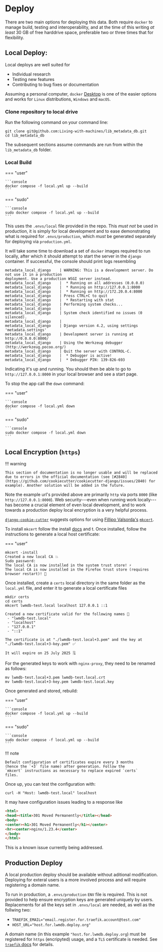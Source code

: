 # Deploy

There are two main options for deploying this data. Both require `docker` to manage build, testing and interoperability, and at the time of this writing *at least* 30 GB of free harddrive space, preferable two or three times that for flexibility.

## Local Deploy:

Local deploys are well suited for

- Individual research
- Testing new features
- Contributing to bug fixes or documentation

Assuming a personal computer, `docker` [Desktop](https://www.docker.com/products/docker-desktop/) is one of the easier options and works for `Linux` distributions, `Windows` and `macOS`.

### Clone repository to local drive

Run the following command on your command line:

```
git clone git@github.com:Living-with-machines/lib_metadata_db.git
cd lib_metadata_db
```

The subsequent sections assume commands are run from within the `lib_metadata_db` folder.

### Local Build

=== "user"

    ```console
    docker compose -f local.yml up --build
    ```

=== "sudo"

    ```console
    sudo docker compose -f local.yml up --build
    ```

This uses the `.envs/local` file provided in the repo. This *must not* be used in production, it is simply for local development and to ease demonstrating what is required for `.envs/production`, which *must* be generated separately for deploying via `production.yml`.

It will take some time to download a set of `docker` images required to run locally, after which it should attempt to start the server in the `django` container. If successful, the console should print logs resembling

```console
metadata_local_django    | WARNING: This is a development server. Do not use it in a production
deployment. Use a production WSGI server instead.
metadata_local_django    |  * Running on all addresses (0.0.0.0)
metadata_local_django    |  * Running on http://127.0.0.1:8000
metadata_local_django    |  * Running on http://172.20.0.4:8000
metadata_local_django    | Press CTRL+C to quit
metadata_local_django    |  * Restarting with stat
metadata_local_django    | Performing system checks...
metadata_local_django    |
metadata_local_django    | System check identified no issues (0 silenced).
metadata_local_django    |
metadata_local_django    | Django version 4.2, using settings 'metadata.settings'
metadata_local_django    | Development server is running at http://0.0.0.0:8000/
metadata_local_django    | Using the Werkzeug debugger (http://werkzeug.pocoo.org/)
metadata_local_django    | Quit the server with CONTROL-C.
metadata_local_django    |  * Debugger is active!
metadata_local_django    |  * Debugger PIN: 139-826-693
```

Indicating it's up and running. You should then be able to go to `http://127.0.0.1:8000` in your local browser and see a start page.

To stop the app call the `down` command:

=== "user"

    ```console
    docker compose -f local.yml down
    ```

=== "sudo"

    ```console
    sudo docker compose -f local.yml down
    ```

## Local Encryption (`https`)

!!! warning 
    
    This section of documentation is no longer usable and will be replaced due to errors in the official documentation (see [#2840](https://github.com/cookiecutter/cookiecutter-django/issues/2840) for example). Another solution will be added in the future.

Note the example url's provided above are primarily `http` via ports `8000` (like `http://127.0.0.1:8000`). Web security---even when running work locally---has become a crucial element of even local development, and to work towards a production deploy local encryption is a very helpful process.

[`django-cookie-cutter`](https://cookiecutter-django.readthedocs.io/en/latest/developing-locally-docker.html#developing-locally-with-https) suggests options for using [Fillipo Valsorda's](https://filippo.io/) [`mkcert`](https://github.com/FiloSottile/mkcert).

To install `mkcert` follow the install [docs](https://github.com/FiloSottile/mkcert#installation)  and t. Once installed, follow the instructions to generate a local host certificate:

=== "user"

```console
mkcert -install
Created a new local CA 💥
Sudo password:
The local CA is now installed in the system trust store! ⚡️
The local CA is now installed in the Firefox trust store (requires browser restart)! 🦊
```

Once installed, create a `certs` local directory in the same folder as the `local.yml` file, and enter it to generate a local certificate files

```console
mkdir certs
cd certs
mkcert lwmdb-test.local localhost 127.0.0.1 ::1

Created a new certificate valid for the following names 📜
 - "lwmdb-test.local"
 - "localhost"
 - "127.0.0.1"
 - "::1"

The certificate is at "./lwmdb-test.local+3.pem" and the key at "./lwmdb-test.local+3-key.pem" ✅

It will expire on 25 July 2025 🗓
```

For the generated keys to work with `nginx-proxy`, they need to be renamed as follows:

```console
mv lwmdb-test.local+3.pem lwmdb-test.local.crt
mv lwmdb-test.local+3-key.pem lwmdb-test.local.key
```

Once generated and stored, rebuild:

=== "user"

    ```console
    docker compose -f local.yml up --build
    ```

=== "sudo"

    ```console
    sudo docker compose -f local.yml up --build
    ```

!!! note 

    Default configuration of certificates expire every 3 months
    (hence the `+3` file name) after generation. Follow the
    `mkcert` instructions as necessary to replace expired `certs`
    files.

Once up, you can test the configuration with:

```console
curl -H "Host: lwmdb-test.local" localhost
```

It may have configuration issues leading to a response like

```html
<html>
<head><title>301 Moved Permanently</title></head>
<body>
<center><h1>301 Moved Permanently</h1></center>
<hr><center>nginx/1.23.4</center>
</body>
</html>
```

This is a known issue currently being addressed.

## Production Deploy

A local production deploy should be available without aditional modification. Deploying for exteral users is a more involved process and will require registering a domain name.

To run in production, a `.envs/production` `ENV` file is required. This is not provided to help ensure encryption keys are generated uniquely by users. Replacements for all the keys set in `.envs/local` are needed, as well as the follwing two:

- `TRAEFIK_EMAIL="email.register.for.traefik.account@test.com"`
- `HOST_URL="host.for.lwmdb.deploy.org"`

A domain name (in this example `"host.for.lwmdb.deploy.org`) must be registered for `https` (encripyted) usage, and a `TLS` certificate is needed. See [`traefik` docs](https://doc.traefik.io/traefik/https/acme/) for details.

